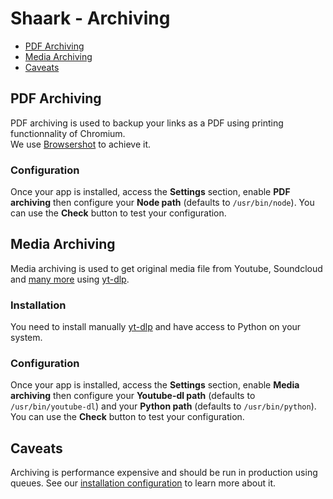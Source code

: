 # Shaark - Archiving

- [PDF Archiving](#pdf-archiving)
- [Media Archiving](#media-archiving)
- [Caveats](#caveats)

## PDF Archiving

PDF archiving is used to backup your links as a PDF using printing functionnality of Chromium.  
We use [Browsershot](https://github.com/spatie/browsershot) to achieve it.

### Configuration

Once your app is installed, access the **Settings** section, enable **PDF archiving** then configure your **Node path** (defaults to `/usr/bin/node`).
You can use the **Check** button to test your configuration.

## Media Archiving

Media archiving is used to get original media file from Youtube, Soundcloud and [many more](https://github.com/yt-dlp/yt-dlp/blob/master/supportedsites.md) using [yt-dlp](https://github.com/yt-dlp/yt-dlp).

### Installation

You need to install manually [yt-dlp](https://github.com/yt-dlp/yt-dlp#installation) and have access to Python on your system.

### Configuration

Once your app is installed, access the **Settings** section, enable **Media archiving** then configure your **Youtube-dl path** (defaults to `/usr/bin/youtube-dl`) and your **Python path** (defaults to `/usr/bin/python`). 
You can use the **Check** button to test your configuration.

## Caveats

Archiving is performance expensive and should be run in production using queues. See our [installation configuration](https://github.com/MarceauKa/shaark/blob/dev/documentation/installation.md) to learn more about it.
